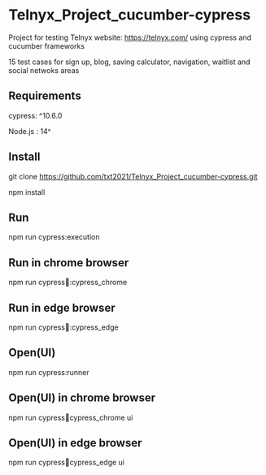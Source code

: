 # Telnyx_Project_cucumber-cypress
Project for testing Telnyx website: https://telnyx.com/ using cypress and cucumber frameworks

15 test cases for sign up, blog, saving calculator, navigation, waitlist and social netwoks areas
## Requirements
cypress: ^10.6.0

Node.js : 14^

## Install
git clone https://github.com/txt2021/Telnyx_Project_cucumber-cypress.git

npm install 

## Run
npm run cypress:execution

## Run in chrome browser
npm run cypress:runner::cypress_chrome

## Run in edge browser
npm run cypress:runner::cypress_edge


## Open(UI)
npm run cypress:runner

## Open(UI) in chrome browser
npm run cypress:runner:cypress_chrome ui

## Open(UI) in edge browser
npm run cypress:runner:cypress_edge ui
